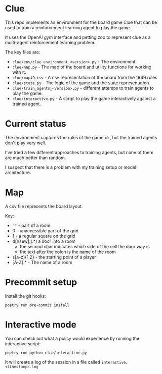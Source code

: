 # Clue

This repo implements an environment for the board game Clue that can be used
to train a reinforcement learning agent to play the game.

It uses the OpenAI gym interface and petting zoo to represent clue as a
multi-agent reinforcement learning problem.

The key files are:
 - `clue/env/clue_environment_<version>.py` - The environment.
 - `clue/map.py` - The map of the board and utility functions for working with it.
 - `clue/map49.csv` - A csv representation of the board from the 1949 rules
 - `clue/state.py` - The logic of the game and the state representation.
 - `clue/train_agents_<version>.py` - different attemps to train agents to play the game.
 - `clue/interactive.py` - A script to play the game interactively against a trained agent.

# Current status

The environment captures the rules of the game ok, but the trained agents
don't play very well.

I've tried a few different approaches to training agents, but none of them
are much better than random.

I suspect that there is a problem with my training setup or model architecture.

# Map

A csv file represents the board layout.

Key:
 - `""` - part of a room
 - 0 - unaccessible part of the grid
 - 1 - a regular square on the grid
 - d[nsew]:(.*) a door into a room
    - the second char indicates which side of the cell the door way is
    - the text after the colon is the name of the room
 - s[a-z]{1,2} - the starting point of a player
 - [A-Z].* - The name of a room



# Precommit setup
Install the git hooks:
```shell
poetry run pre-commit install
```


# Interactive mode
You can check out what a policy would experience by running the interactive script:

```
poetry run python clue/interactive.py
```

It will create a log of the session in a file called `interactive.<timestamp>.log`
